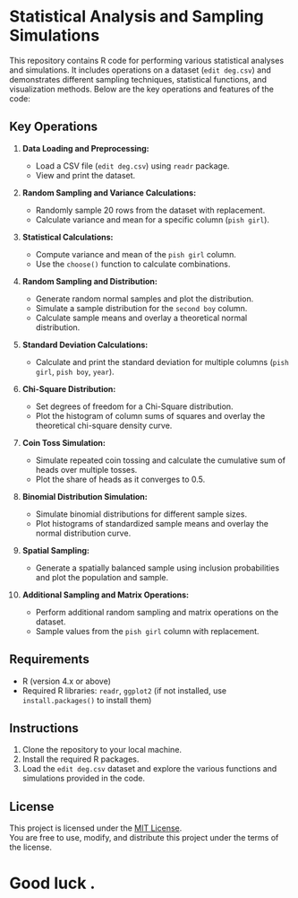 
# Statistical Analysis and Sampling Simulations

This repository contains R code for performing various statistical analyses and simulations. It includes operations on a dataset (`edit deg.csv`) and demonstrates different sampling techniques, statistical functions, and visualization methods. Below are the key operations and features of the code:

## Key Operations

1. **Data Loading and Preprocessing:**
   - Load a CSV file (`edit deg.csv`) using `readr` package.
   - View and print the dataset.

2. **Random Sampling and Variance Calculations:**
   - Randomly sample 20 rows from the dataset with replacement.
   - Calculate variance and mean for a specific column (`pish girl`).
   
3. **Statistical Calculations:**
   - Compute variance and mean of the `pish girl` column.
   - Use the `choose()` function to calculate combinations.

4. **Random Sampling and Distribution:**
   - Generate random normal samples and plot the distribution.
   - Simulate a sample distribution for the `second boy` column.
   - Calculate sample means and overlay a theoretical normal distribution.

5. **Standard Deviation Calculations:**
   - Calculate and print the standard deviation for multiple columns (`pish girl`, `pish boy`, `year`).

6. **Chi-Square Distribution:**
   - Set degrees of freedom for a Chi-Square distribution.
   - Plot the histogram of column sums of squares and overlay the theoretical chi-square density curve.

7. **Coin Toss Simulation:**
   - Simulate repeated coin tossing and calculate the cumulative sum of heads over multiple tosses.
   - Plot the share of heads as it converges to 0.5.

8. **Binomial Distribution Simulation:**
   - Simulate binomial distributions for different sample sizes.
   - Plot histograms of standardized sample means and overlay the normal distribution curve.

9. **Spatial Sampling:**
   - Generate a spatially balanced sample using inclusion probabilities and plot the population and sample.

10. **Additional Sampling and Matrix Operations:**
    - Perform additional random sampling and matrix operations on the dataset.
    - Sample values from the `pish girl` column with replacement.

## Requirements

- R (version 4.x or above)
- Required R libraries: `readr`, `ggplot2` (if not installed, use `install.packages()` to install them)

## Instructions

1. Clone the repository to your local machine.
2. Install the required R packages.
3. Load the `edit deg.csv` dataset and explore the various functions and simulations provided in the code.


## License

This project is licensed under the [MIT License](LICENSE).  
You are free to use, modify, and distribute this project under the terms of the license.

# Good luck .
